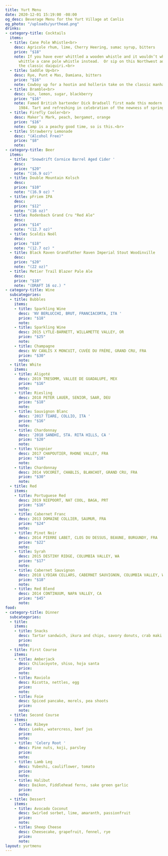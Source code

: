 ```yaml
---
title: Yurt Menu
date: 2020-12-01 15:19:00 -08:00
og_desc: Beverage Menu for the Yurt Village at Canlis
og_photo: "/uploads/yurthead.png"
drinks:
- category-title: Cocktails
  items:
  - title: Cane Pole Whistle<br>
    desc: Agricole rhum, lime, Cherry Heering, sumac syrup, bitters
    price: "$18"
    note: If you have ever whittled a wooden whistle and it wouldn’t whistle try to
      whittle a cane pole whistle instead.  Or sip on this Northwest adaptation of
      the classic daiquiri.<br>
  - title: Saddle Up<br>
    desc: Rye, Punt e Mas, Damiana, bitters
    price: "$16"
    note: Cowboy up for a hootin and hollerin take on the classic manhattan.<br>
  - title: Bramble<br>
    desc: Gin, lemon, sugar, blackberry
    price: "$16"
    note: Famed British bartender Dick Bradsell first made this modern classic in
      1984. Tart and refreshing in celebration of the newness of springtime.<br>
  - title: Firefly Cooler<br>
    desc: Maker’s Mark, peach, bergamot, orange
    price: "$16"
    note: Camp is a peachy good time, so is this.<br>
  - title: Strawberry Lemonade
    desc: "(Alcohol Free)"
    price: "$8"
    note:
- category-title: Beer
  items:
  - title: 'Snowdrift Cornice Barrel Aged Cider '
    desc:
    price: "$20"
    note: "(16.9 oz)"
  - title: Double Mountain Kolsch
    desc:
    price: "$10"
    note: "(16.9 oz) "
  - title: pFriem IPA
    desc:
    price: "$12"
    note: "(16 oz)"
  - title: Rodenbach Grand Cru "Red Ale"
    desc:
    price: "$14"
    note: "(12.7 oz)"
  - title: Scaldis Noël
    desc:
    price: "$18"
    note: "(12.7 oz) "
  - title: Black Raven Grandfather Raven Imperial Stout Woodinville
    desc:
    price: "$20"
    note: "(22 oz)"
  - title: Metier Trail Blazer Pale Ale
    desc:
    price: "$10"
    note: "(DRAFT 16 oz.) "
- category-title: Wine
  subcategories:
  - title: Bubbles
    items:
    - title: Sparkling Wine
      desc: 'NV BERLUCCHI, BRUT, FRANCIACORTA, ITA '
      price: "$18"
      note:
    - title: Sparkling Wine
      desc: 2015 LYTLE-BARNETT, WILLAMETTE VALLEY, OR
      price: "$25"
      note:
    - title: Champagne
      desc: NV CANLIS X MONCUIT, CUVÉE DU FRÉRE, GRAND CRU, FRA
      price: "$30"
      note:
  - title: White
    items:
    - title: Aligoté
      desc: 2019 TRESOMM, VALLEE DE GUADALUPE, MEX
      price: "$16"
      note:
    - title: Riesling
      desc: 2018 PETER LAUER, SENIOR, SAAR, DEU
      price: "$18"
      note:
    - title: Sauvignon Blanc
      desc: '2017 TIARE, COLLIO, ITA '
      price: "$16"
      note:
    - title: Chardonnay
      desc: '2018 SANDHI, STA. RITA HILLS, CA '
      price: "$20"
      note:
    - title: Viognier
      desc: 2017 CHAPOUTIER, RHONE VALLEY, FRA
      price: "$18"
      note:
    - title: Chardonnay
      desc: 2014 VOCORET, CHABLIS, BLANCHOT, GRAND CRU, FRA
      price: "$30"
      note:
  - title: Red
    items:
    - title: Portuguese Red
      desc: 2019 NIEPOORT, NAT COOL, BAGA, PRT
      price: "$16"
      note:
    - title: Cabernet Franc
      desc: 2013 DOMAINE COLLIER, SAUMUR, FRA
      price: "$24"
      note:
    - title: Pinot Noir
      desc: 2014 PIERRE LABET, CLOS DU DESSUS, BEAUNE, BURGUNDY, FRA
      price: "$22"
      note:
    - title: Syrah
      desc: 2015 DESTINY RIDGE, COLUMBIA VALLEY, WA
      price: "$17"
      note:
    - title: Cabernet Sauvignon
      desc: 2018 LYDIAN CELLARS, CABERNET SAUVIGNON, COLUMBIA VALLEY, WA
      price: "$18"
      note:
    - title: Red Blend
      desc: 2014 CONTINUUM, NAPA VALLEY, CA
      price: "$45"
      note:
food:
- category-title: Dinner
  subcategories:
  - title:
    items:
    - title: Snacks
      desc: Tartar sandwich, ikura and chips, savory donuts, crab maki
      price:
      note:
  - title: First Course
    items:
    - title: Amberjack
      desc: Chilacoyote, shiso, hoja santa
      price:
      note:
    - title: Raviolo
      desc: Ricotta, nettles, egg
      price:
      note:
    - title: Foie
      desc: Spiced pancake, morels, pea shoots
      price:
      note:
  - title: Second Course
    items:
    - title: Ribeye
      desc: Leeks, watercress, beef jus
      price:
      note:
    - title: 'Celery Root '
      desc: Pine nuts, koji, parsley
      price:
      note:
    - title: Lamb Leg
      desc: Yubeshi, cauliflower, tomato
      price:
      note:
    - title: Halibut
      desc: Daikon, Fiddlehead ferns, sake green garlic
      price:
      note:
  - title: Dessert
    items:
    - title: Avocado Coconut
      desc: Swirled sorbet, lime, amaranth, passionfruit
      price:
      note:
    - title: Sheep Cheese
      desc: Cheesecake, grapefruit, fennel, rye
      price:
      note:
layout: yurtmenu
---
```

